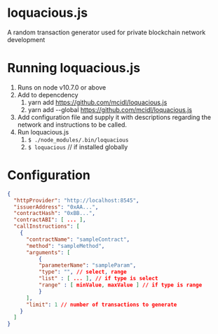 # loquacious.js

A random transaction generator used for private blockchain network development

# Running loquacious.js

1. Runs on node v10.7.0 or above
2. Add to depencdency
    1. yarn add https://github.com/mcidl/loquacious.js
    2. yarn add --global https://github.com/mcidl/loquacious.js
3. Add configuration file and supply it with descriptions regarding the network and instructions to be called.
4. Run loquacious.js
    1. `$ ./node_modules/.bin/loquacious`
    2. `$ loquacious` // if installed globally 

# Configuration

```json
{
  "httpProvider": "http://localhost:8545",
  "issuerAddress": "0xAA...",
  "contractHash": "0xBB...",
  "contractABI": [ ... ],
  "callInstructions": [
    {
      "contractName": "sampleContract",
      "method": "sampleMethod",
      "arguments": [
          {
          "parameterName": "sampleParam",
          "type": "", // select, range
          "list" : [ ... ], // if type is select
          "range" : [ minValue, maxValue ] // if type is range
          }
      ],
      "limit": 1 // number of transactions to generate
    }
  ]
}
```
